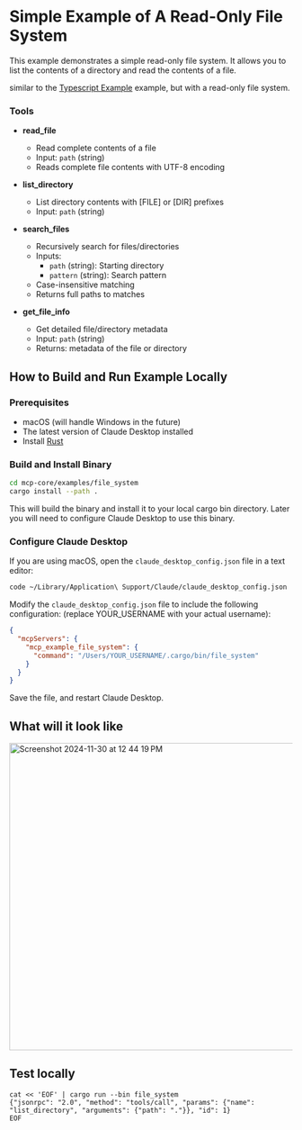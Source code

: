 # Simple Example of A Read-Only File System

This example demonstrates a simple read-only file system. It allows you to list the contents of a directory and read the contents of a file.

similar to the [Typescript Example](https://github.com/modelcontextprotocol/servers/tree/main/src/filesystem) example, but with a read-only file system.

### Tools

- **read_file**
  - Read complete contents of a file
  - Input: `path` (string)
  - Reads complete file contents with UTF-8 encoding

- **list_directory**
  - List directory contents with [FILE] or [DIR] prefixes
  - Input: `path` (string)

- **search_files**
  - Recursively search for files/directories
  - Inputs:
    - `path` (string): Starting directory
    - `pattern` (string): Search pattern
  - Case-insensitive matching
  - Returns full paths to matches

- **get_file_info**
  - Get detailed file/directory metadata
  - Input: `path` (string)
  - Returns: metadata of the file or directory

## How to Build and Run Example Locally

### Prerequisites
- macOS (will handle Windows in the future)
- The latest version of Claude Desktop installed
- Install [Rust](https://www.rust-lang.org/tools/install)

### Build and Install Binary
```bash
cd mcp-core/examples/file_system
cargo install --path .
```
This will build the binary and install it to your local cargo bin directory. Later you will need to configure Claude Desktop to use this binary.
### Configure Claude Desktop

If you are using macOS, open the `claude_desktop_config.json` file in a text editor:
```bash
code ~/Library/Application\ Support/Claude/claude_desktop_config.json
```

Modify the `claude_desktop_config.json` file to include the following configuration:
(replace YOUR_USERNAME with your actual username):
```json
{
  "mcpServers": {
    "mcp_example_file_system": {
      "command": "/Users/YOUR_USERNAME/.cargo/bin/file_system"
    }
  }
}
```
Save the file, and restart Claude Desktop.
## What will it look like
<img width="546" alt="Screenshot 2024-11-30 at 12 44 19 PM" src="https://github.com/user-attachments/assets/24a9f249-1d79-4c34-ba65-59aa59705a2b">

## Test locally
```
cat << 'EOF' | cargo run --bin file_system
{"jsonrpc": "2.0", "method": "tools/call", "params": {"name": "list_directory", "arguments": {"path": "."}}, "id": 1}
EOF
```